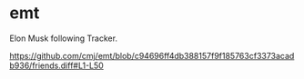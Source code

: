 # emt
Elon Musk following Tracker.

https://github.com/cmj/emt/blob/c94696ff4db388157f9f185763cf3373acadb936/friends.diff#L1-L50
